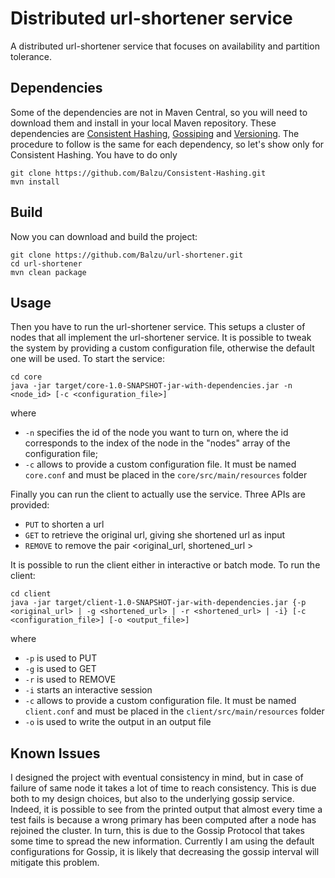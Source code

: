 # Distributed url-shortener service
A distributed url-shortener service that focuses on availability and partition tolerance.



## Dependencies
Some of the dependencies are not in Maven Central, so you will need to download them and install in your local Maven repository. These dependencies are [Consistent Hashing](https://github.com/Balzu/Consistent-Hashing), [Gossiping](https://github.com/tonellotto/Distributed-Enabling-Platforms/tree/master/gossiping) and [Versioning](https://github.com/tonellotto/Distributed-Enabling-Platforms/tree/master/versioning). The procedure to follow is the same for each dependency, so let's show only for Consistent Hashing. You have to do only

`git clone https://github.com/Balzu/Consistent-Hashing.git`  
`mvn install`  

## Build

Now you can download and build the project:

`git clone https://github.com/Balzu/url-shortener.git`  
`cd url-shortener`  
`mvn clean package`  

## Usage

Then you have to run the url-shortener service. This setups a cluster of nodes that all implement the url-shortener service. It is possible to tweak the system by providing a custom configuration file, otherwise the default one will be used. To start the service:

`cd core`  
`java -jar target/core-1.0-SNAPSHOT-jar-with-dependencies.jar -n <node_id> [-c <configuration_file>] `  

where

* `-n` specifies the id of the node you want to turn on, where the id corresponds to the index of the node in the "nodes" array of the configuration file;
* `-c` allows to provide a custom configuration file. It must be named `core.conf` and must be placed in the `core/src/main/resources` folder

Finally you can run the client to actually use the service. Three APIs are provided:

* `PUT` to shorten a url
* `GET` to retrieve the original url, giving she shortened url as input
* `REMOVE` to remove the pair <original_url, shortened_url >

It is possible to run the client either in interactive or batch mode. To run the client:

`cd client`  
`java -jar target/client-1.0-SNAPSHOT-jar-with-dependencies.jar {-p <original_url> | -g <shortened_url> | -r <shortened_url> | -i} [-c <configuration_file>] [-o <output_file>]`  

where

* `-p` is used to PUT
* `-g` is used to GET
* `-r` is used to REMOVE 
* `-i` starts an interactive session
* `-c` allows to provide a custom configuration file. It must be named `client.conf` and must be placed in the `client/src/main/resources` folder
* `-o` is used to write the output in an output file

## Known Issues

I designed the project with eventual consistency in mind, but in case of failure of same node it takes a lot of time to reach consistency. This is due both to my design choices, but also to the underlying gossip service. Indeed, it is possible to see from the printed output that almost every time a test fails is because a wrong primary has been computed after a node has rejoined the cluster. In turn, this is due to the Gossip Protocol that takes some time to spread the new information. Currently I am using the default configurations for Gossip, it is likely that decreasing the gossip interval will mitigate this problem. 

